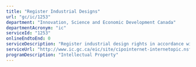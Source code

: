 ```yaml
---
title: "Register Industrial Designs"
url: "gc/ic/1253"
department: "Innovation, Science and Economic Development Canada"
departmentAcronym: "ic"
serviceId: "1253"
onlineEndtoEnd: 0
serviceDescription: "Register industrial design rights in accordance with the IP legislative framework."
serviceUrl: "http://www.ic.gc.ca/eic/site/cipointernet-internetopic.nsf/eng/wr03953.html?Open&wt_src=cipo-id-main&wt_cxt=toptask"
programDescription: "Intellectual Property"
---
```

